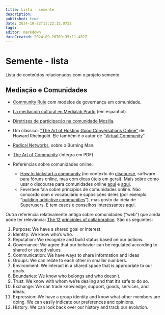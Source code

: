 ```yaml
---
title: Lista - semente
description: 
published: true
date: 2024-10-22T13:22:15.073Z
tags: 
editor: markdown
dateCreated: 2024-09-26T09:35:11.402Z
---
```


# Semente - lista

Lista de conteúdos relacionados com o projeto semente.

## Mediação e Comunidades

- [Community Rule](/recursos/community-rule) com modelos de governança em comunidade.
- [La mediación cultural en Medialab Prado](/recursos/mediacion-cultural-medialab-prado) (em espanhol).
- [Diretrizes de participação na comunidade Mozilla](/recursos/diretrizes-participacao-comunidade-mozilla).

- Um clássico: ["The Art of Hosting Good Conversations Online"](http://www.rheingold.com/texts/artonlinehost.html) de Howard Rheingold. Ele também é o autor de "[Virtual Community](http://www.rheingold.com/vc/book/)". 
- [Radical Networks](https://www.youtube.com/watch?v=70CNGXQ1-eY), sobre o Burning Man.
- [The Art of Community](https://drive.google.com/file/d/1EI6YcKlTdzojLD4RdVjYVlmFRTNzzge0/view) (íntegra em PDF)
- Referências sobre comunidades online:
	- [How to kickstart a community](https://meta.discourse.org/t/how-to-kick-start-a-community/51295/2) (no contexto do [discourse](https://discourse.org/), software para fóruns online, mas com dicas úteis em geral). Mais sobre como usar o discourse para comunidades online [aqui](https://blog.discourse.org/2014/08/building-a-discourse-community/) e [aqui](https://blog.discourse.org/2018/08/launching-a-successful-discourse-community/).
	- Feverbee fala sobre princípios de comunidades online. Não concordo com o vocabulário e suposições deles (por exemplo "[building addictive communities](https://vimeo.com/109945437)"), mas gosto da ideia de [Superusers](https://www.feverbee.com/superusercasestudy/). E tem casos e conselhos interessantes [aqui](https://www.feverbee.com/wp-content/uploads/2015/03/theprovenpath.pdf).

Outra referência relativamente antiga sobre comunidades ("web") que ainda pode ter relevância: [The 12 principles of collaboration](http://endofweb.pbworks.com/f/12principles.pdf). São os seguintes:

1. Purpose: We have a shared goal or interest.
2. Identity: We know who’s who.
3. Reputation: We recognize and build status based on our actions.
4. Governance: We agree that our behavior can be regulated according to shared or stated values.
5. Communication: We have ways to share information and ideas
6. Groups: We can relate to each other in smaller numbers.
7. Environment: We interact in a shared space that is appropriate to our goals.
8. Boundaries: We know who belongs and who doesn’t.
9. Trust: We know with whom we’re dealing and that it’s safe to do so.
10. Exchange: We can trade knowledge, support, goods, services, and ideas.
11. Expression: We have a group identity and know what other members are doing. We can easily indicate our preferences and opinions.
12. History: We can look back over our history and track our evolution.